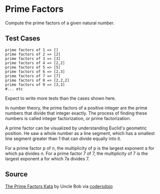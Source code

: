 # Prime Factors

Compute the prime factors of a given natural number.

## Test Cases

```
prime factors of 1 => []
prime factors of 2 => [2]
prime factors of 3 => [3]
prime factors of 4 => [2,2]
prime factors of 5 => [5]
prime factors of 6 => [2,3]
prime factors of 7 => [7]
prime factors of 8 => [2,2,2]
prime factors of 9 => [3,3]
#... etc
```

Expect to write more tests than the cases shown here.

In number theory, the prime factors of a positive integer are the prime numbers that divide that integer exactly. The process of finding these numbers is called integer factorization, or prime factorization. 

A prime factor can be visualized by understanding Euclid's geometric position. He saw a whole number as a line segment, which has a smallest line segment greater than 1 that can divide equally into it.

For a prime factor p of n, the multiplicity of p is the largest exponent a for which pa divides n. 
For a prime factor 7 of 7, the multiplicity of 7 is the largest exponent a for which 7a divides 7. 

## Source
[The Prime Factors Kata](http://butunclebob.com/ArticleS.UncleBob.ThePrimeFactorsKata) by Uncle Bob via [codersdojo](http://content.codersdojo.org/code-kata-catalogue/prime-factors/)

